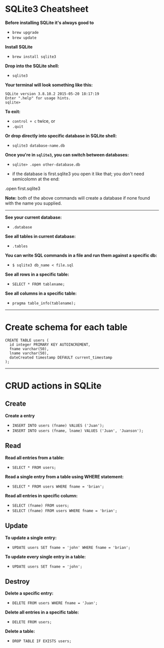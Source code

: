 
# SQLite3 Cheatsheet

**Before installing SQLite it's always good to**
- `brew upgrade`
- `brew update`

**Install SQLite**
- `brew install sqlite3`

**Drop into the SQLite shell:**
- `sqlite3`

**Your terminal will look something like this:**
```
SQLite version 3.8.10.2 2015-05-20 18:17:19
Enter ".help" for usage hints.
sqlite>
```

**To exit:**
- `control + c` twice, or
- `.quit`

**Or drop directly into specific database in SQLite shell:**
- `sqlite3 database-name.db`

**Once you're in `sqlite3`, you can switch between databases:**
- `sqlite> .open other-database.db`

- if the database is first.sqlite3 you open it like that; you don't need semicolomn at the end:

.open first.sqlite3

**Note:** both of the above commands will create a database if none found with the name you supplied.

---


**See your current database:**
- `.database`

**See all tables in current database:**
- `.tables`

**You can write SQL commands in a file and run them against a specific db:**
- `$ sqlite3 db_name < file.sql`

**See all rows in a specific table:**
- `SELECT * FROM tablename;`

**See all columns in a specific table:**
- `pragma table_info(tablename);`


---

# Create schema for each table

```
CREATE TABLE users (
  id integer PRIMARY KEY AUTOINCREMENT,
  fname varchar(50),
  lname varchar(50),
  dateCreated timestamp DEFAULT current_timestamp
);
```

---


# CRUD actions in SQLite


## Create
**Create a entry**
- `INSERT INTO users (fname) VALUES ('Juan');`
- `INSERT INTO users (fname, lname) VALUES ('Juan', 'Juanson');`

## Read
**Read all entries from a table:**
- `SELECT * FROM users;`

**Read a single entry from a table using WHERE statement:**
- `SELECT * FROM users WHERE fname = 'brian';`

**Read all entries in specific column:**
- `SELECT (fname) FROM users;`
- `SELECT (fname) FROM users WHERE fname = 'brian';`

## Update
**To update a single entry:**
- `UPDATE users SET fname = 'john' WHERE fname = 'brian';`

**To update every single entry in a table:**
- `UPDATE users SET fname = 'john';`

## Destroy
**Delete a specific entry:**
- `DELETE FROM users WHERE fname = 'Juan';`

**Delete all entries in a specific table:**
- `DELETE FROM users;`

**Delete a table:**
- `DROP TABLE IF EXISTS users;`



















#
